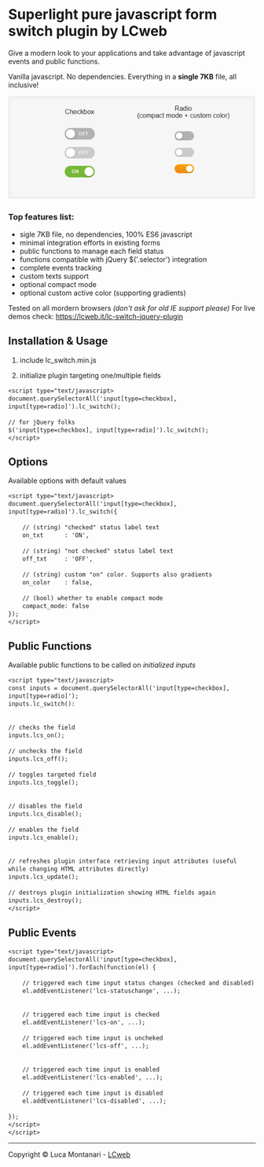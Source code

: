 # Superlight pure javascript form switch plugin by LCweb

Give a modern look to your applications and take advantage of javascript events and public functions.

Vanilla javascript. No dependencies. Everything in a **single 7KB** file, all inclusive!


![](preview.png)


### Top features list:

- sigle 7KB file, no dependencies, 100% ES6 javascript
- minimal integration efforts in existing forms
- public functions to manage each field status
- functions compatible with jQuery $('.selector') integration
- complete events tracking
- custom texts support
- optional compact mode
- optional custom active color (supporting gradients)


Tested on all mordern browsers *(don't ask for old IE support please)*
For live demos check: https://lcweb.it/lc-switch-jquery-plugin



## Installation & Usage

1. include lc_switch.min.js

2. initialize plugin targeting one/multiple fields


```
<script type="text/javascript>
document.querySelectorAll('input[type=checkbox], input[type=radio]').lc_switch();

// for jQuery folks
$('input[type=checkbox], input[type=radio]').lc_switch();
</script>
```



## Options

Available options with default values


```
<script type="text/javascript>
document.querySelectorAll('input[type=checkbox], input[type=radio]').lc_switch({

    // (string) "checked" status label text
    on_txt      : 'ON',
    
    // (string) "not checked" status label text
    off_txt     : 'OFF',

    // (string) custom "on" color. Supports also gradients
    on_color    : false,

    // (bool) whether to enable compact mode
    compact_mode: false
});
</script>
```


## Public Functions

Available public functions to be called on *initialized inputs*


```
<script type="text/javascript>
const inputs = document.querySelectorAll('input[type=checkbox], input[type=radio]');
inputs.lc_switch():


// checks the field
inputs.lcs_on();

// unchecks the field
inputs.lcs_off();

// toggles targeted field
inputs.lcs_toggle();


// disables the field
inputs.lcs_disable();

// enables the field
inputs.lcs_enable();


// refreshes plugin interface retrieving input attributes (useful while changing HTML attributes directly)
inputs.lcs_update();

// destroys plugin initialization showing HTML fields again
inputs.lcs_destroy();
</script>
```


## Public Events


```
<script type="text/javascript>
document.querySelectorAll('input[type=checkbox], input[type=radio]').forEach(function(el) {

    // triggered each time input status changes (checked and disabled)
    el.addEventListener('lcs-statuschange', ...);
    
    
    // triggered each time input is checked
    el.addEventListener('lcs-on', ...);
    
    // triggered each time input is uncheked
    el.addEventListener('lcs-off', ...);
    
    
    // triggered each time input is enabled
    el.addEventListener('lcs-enabled', ...);
    
    // triggered each time input is disabled
    el.addEventListener('lcs-disabled', ...);

});
</script>
</script>
```



* * *


Copyright &copy; Luca Montanari - [LCweb](https://lcweb.it)

